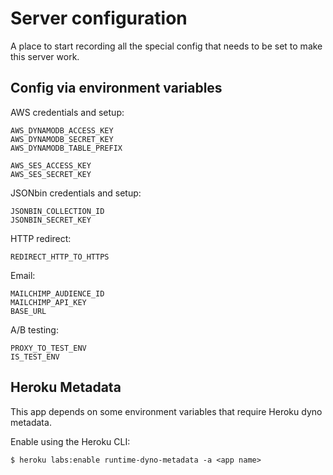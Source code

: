 # Server configuration

A place to start recording all the special config that needs to be set to make this
server work.

## Config via environment variables

AWS credentials and setup:

```
AWS_DYNAMODB_ACCESS_KEY
AWS_DYNAMODB_SECRET_KEY
AWS_DYNAMODB_TABLE_PREFIX

AWS_SES_ACCESS_KEY
AWS_SES_SECRET_KEY
```

JSONbin credentials and setup:

```
JSONBIN_COLLECTION_ID
JSONBIN_SECRET_KEY
```

HTTP redirect:

```
REDIRECT_HTTP_TO_HTTPS
```

Email:

```
MAILCHIMP_AUDIENCE_ID
MAILCHIMP_API_KEY
BASE_URL
```

A/B testing:

```
PROXY_TO_TEST_ENV
IS_TEST_ENV
```

## Heroku Metadata

This app depends on some environment variables that require Heroku dyno metadata.

Enable using the Heroku CLI:

```
$ heroku labs:enable runtime-dyno-metadata -a <app name>
```
